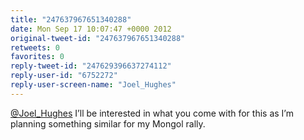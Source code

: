 ```yaml
---
title: "247637967651340288"
date: Mon Sep 17 10:07:47 +0000 2012
original-tweet-id: "247637967651340288"
retweets: 0
favorites: 0
reply-tweet-id: "247629396637274112"
reply-user-id: "6752272"
reply-user-screen-name: "Joel_Hughes"
---
```

<a href="https://twitter.com/Joel_Hughes">@Joel_Hughes</a> I’ll be interested in what you come with for this as I’m
planning something similar for my Mongol rally.
